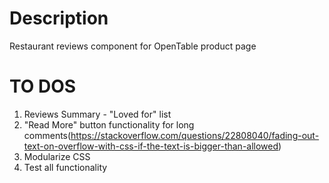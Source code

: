 # Description
Restaurant reviews component for OpenTable product page

# TO DOS
  1. Reviews Summary - "Loved for" list
  2. "Read More" button functionality for long comments(https://stackoverflow.com/questions/22808040/fading-out-text-on-overflow-with-css-if-the-text-is-bigger-than-allowed)
  3. Modularize CSS
  4. Test all functionality
